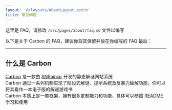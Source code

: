```yaml
---
layout: '@/layouts/AboutLayout.astro'
title: 常见问题
---
```


这里是 FAQ，请修改 `/src/pages/about/faq.md` 文件以编写

以下是关于 Carbon 的 FAQ，建议你将其保留并放在你编写的 FAQ 最后：

---

## 什么是 Carbon

[Carbon](https://github.com/SamuNatsu/carbon) 是一款由 [SNRainiar](https://github.com/SamuNatsu) 开发的静态解谜网站系统  
Carbon 通过一系列机制实现了阶段式解谜、提示系统及反暴力破解功能，你可以将其看作一本电子版的解谜游戏书  
Carbon 本质上是一套框架，拥有很多定制能力和功能，具体可以参照 [README](https://github.com/SamuNatsu/carbon/blob/master/README.md) 学习和使用
